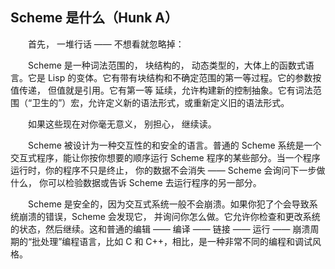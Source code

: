 ## Scheme 是什么（Hunk A）

&ensp;&ensp;&ensp;&ensp;首先， 一堆行话 —— 不想看就忽略掉：

&ensp;&ensp;&ensp;&ensp;Scheme 是一种词法范围的， 块结构的， 动态类型的，大体上的函数式语言。它是 Lisp 的变体。它有带有块结构和不确定范围的第一等过程。它的参数按值传递， 但值就是引用。它有第一等 延续，允许构建新的控制抽象。它有词法范围（“卫生的”）宏，允许定义新的语法形式，或重新定义旧的语法形式。

&ensp;&ensp;&ensp;&ensp;如果这些现在对你毫无意义， 别担心， 继续读。

&ensp;&ensp;&ensp;&ensp;Scheme 被设计为一种交互性的和安全的语言。普通的 Scheme 系统是一个交互式程序，能让你按你想要的顺序运行 Scheme 程序的某些部分。当一个程序运行时，你的程序不只是终止， 你的数据不会消失 —— Scheme 会询问下一步做什么， 你可以检验数据或告诉 Scheme 去运行程序的另一部分。

&ensp;&ensp;&ensp;&ensp;Scheme 是安全的，因为交互式系统一般不会崩溃。如果你犯了个会导致系统崩溃的错误，Scheme 会发现它， 并询问你怎么做。它允许你检查和更改系统的状态，然后继续。这和普通的编辑 —— 编译 —— 链接 —— 运行 —— 崩溃周期的“批处理”编程语言，比如 C 和 C++，相比，是一种非常不同的编程和调试风格。
